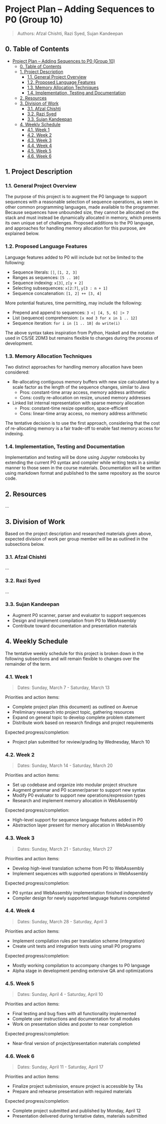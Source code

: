 # Project Plan &ndash; Adding Sequences to P0 (Group 10)

> Authors: Afzal Chishti, Razi Syed, Sujan Kandeepan

## 0. Table of Contents

- [Project Plan &ndash; Adding Sequences to P0 (Group 10)](#project-plan--adding-sequences-to-p0-group-10)
  - [0. Table of Contents](#0-table-of-contents)
  - [1. Project Description](#1-project-description)
    - [1.1. General Project Overview](#11-general-project-overview)
    - [1.2. Proposed Language Features](#12-proposed-language-features)
    - [1.3. Memory Allocation Techniques](#13-memory-allocation-techniques)
    - [1.4. Implementation, Testing and Documentation](#14-implementation-testing-and-documentation)
  - [2. Resources](#2-resources)
  - [3. Division of Work](#3-division-of-work)
    - [3.1. Afzal Chishti](#31-afzal-chishti)
    - [3.2. Razi Syed](#32-razi-syed)
    - [3.3. Sujan Kandeepan](#33-sujan-kandeepan)
  - [4. Weekly Schedule](#4-weekly-schedule)
    - [4.1. Week 1](#41-week-1)
    - [4.2. Week 2](#42-week-2)
    - [4.3. Week 3](#43-week-3)
    - [4.4. Week 4](#44-week-4)
    - [4.5. Week 5](#45-week-5)
    - [4.6. Week 6](#46-week-6)

## 1. Project Description

### 1.1. General Project Overview

The purpose of this project is to augment the P0 language to support sequences with a reasonable selection of sequence operations, as seen in other common programming languages, made available to the programmer.
Because sequences have unbounded size, they cannot be allocated on the stack and must instead be dynamically allocated in memory, which presents its own unique set of challenges.
Proposed additions to the P0 language, and approaches for handling memory allocation for this purpose, are explained below.

### 1.2. Proposed Language Features

Language features added to P0 will include but not be limited to the following:

- Sequence literals: `[]`, `[1, 2, 3]`
- Ranges as sequences: `[5 .. 10]`
- Sequence indexing: `x[3]`, `z[y + 2]`
- Selecting subsequences: `x[2:7]`, `y[3 : n + 1]`
- Sequence concatenation: `[1, 2] ++ [3, 4]`

More potential features, time permitting, may include the following:

- Prepend and append to sequences: `3 <| [4, 5, 6] |> 7`
- List (sequence) comprehension: `[x mod 3 for x in 1 .. 12]`
- Sequence iteration: `for i in [1 .. 10] do write(i)`

The above syntax takes inspiration from Python, Haskell and the notation used in CS/SE 2DM3 but remains flexible to changes during the process of development.

### 1.3. Memory Allocation Techniques

Two distinct approaches for handling memory allocation have been considered:

- Re-allocating contiguous memory buffers with new size calculated by a scale factor as the length of the sequence changes, similar to Java
  - Pros: constant-time array access, memory address arithmetic
  - Cons: costly re-allocation on resize, unused memory addresses
- Linked list internal representation with sparse memory allocation
  - Pros: constant-time resize operation, space-efficient
  - Cons: linear-time array access, no memory address arithmetic

The tentative decision is to use the first approach, considering that the cost of re-allocating memory is a fair trade-off to enable fast memory access for indexing.

### 1.4. Implementation, Testing and Documentation

Implementation and testing will be done using Jupyter notebooks by extending the current P0 syntax and compiler while writing tests in a similar manner to those seen in the course materials.
Documentation will be written using markdown format and published to the same repository as the source code.

## 2. Resources

...

## 3. Division of Work

Based on the project description and researched materials given above, expected division of work per group member will be as outlined in the subsections below.

### 3.1. Afzal Chishti

...

### 3.2. Razi Syed

...

### 3.3. Sujan Kandeepan

- Augment P0 scanner, parser and evaluator to support sequences
- Design and implement compilation from P0 to WebAssembly
- Contribute toward documentation and presentation materials

## 4. Weekly Schedule

The tentative weekly schedule for this project is broken down in the following subsections and will remain flexible to changes over the remainder of the term.

### 4.1. Week 1

> Dates: Sunday, March 7 - Saturday, March 13

Priorities and action items:

- Complete project plan (this document) as outlined on Avenue
- Preliminary research into project topic, gathering resources
- Expand on general topic to develop complete problem statement
- Distribute work based on research findings and project requirements

Expected progress/completion:

- Project plan submitted for review/grading by Wednesday, March 10

### 4.2. Week 2

> Dates: Sunday, March 14 - Saturday, March 20

Priorities and action items:

- Set up codebase and organize into modular project structure
- Augment grammar and P0 scanner/parser to support new syntax
- Modify P0 evaluator to support new operations/expression types
- Research and implement memory allocation in WebAssembly

Expected progress/completion:

- High-level support for sequence language features added in P0
- Abstraction layer present for memory allocation in WebAssembly

### 4.3. Week 3

> Dates: Sunday, March 21 - Saturday, March 27

Priorities and action items:

- Develop high-level translation scheme from P0 to WebAssembly
- Implement sequences with supported operations in WebAssembly

Expected progress/completion:

- P0 syntax and WebAssembly implementation finished independently
- Compiler design for newly supported language features completed

### 4.4. Week 4

> Dates: Sunday, March 28 - Saturday, April 3

Priorities and action items:

- Implement compilation rules per translation scheme (integration)
- Create unit tests and integration tests using small P0 programs

Expected progress/completion:

- Mostly working compilation to accompany changes to P0 language
- Alpha stage in development pending extensive QA and optimizations

### 4.5. Week 5

> Dates: Sunday, April 4 - Saturday, April 10

Priorities and action items:

- Final testing and bug fixes with all functionality implemented
- Complete user instructions and documentation for all modules
- Work on presentation slides and poster to near completion

Expected progress/completion:

- Near-final version of project/presentation materials completed

### 4.6. Week 6

> Dates: Sunday, April 11 - Saturday, April 17

Priorities and action items:

- Finalize project submission, ensure project is accessible by TAs
- Prepare and rehearse presentation with required materials

Expected progress/completion:

- Complete project submitted and published by Monday, April 12
- Presentation delivered during tentative dates, materials submitted
